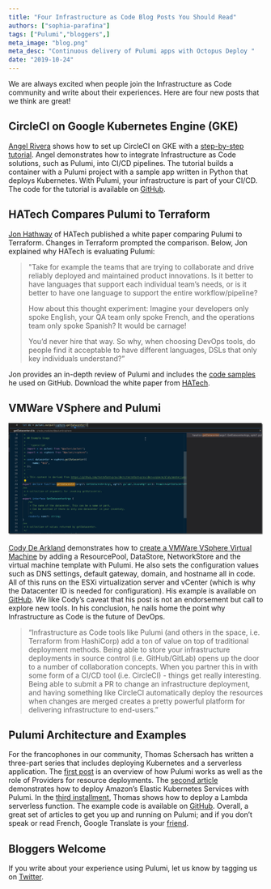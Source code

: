 ```yaml
---
title: "Four Infrastructure as Code Blog Posts You Should Read"
authors: ["sophia-parafina"]
tags: ["Pulumi","bloggers",]
meta_image: "blog.png"
meta_desc: "Continuous delivery of Pulumi apps with Octopus Deploy "
date: "2019-10-24"
---
```


We are always excited when people join the Infrastructure as Code community and write about their experiences. Here are four new posts that we think are great!

## CircleCI on Google Kubernetes Engine (GKE)

[Angel Rivera](https://twitter.com/punkdata) shows how to set up CircleCI on GKE with a [step-by-step tutorial](https://circleci.com/blog/automate-releases-from-pipelines-using-infrastructure-as-code/). Angel demonstrates how to integrate Infrastructure as Code solutions, such as Pulumi, into CI/CD pipelines. The tutorial builds a container with a Pulumi project with a sample app written in Python that deploys Kubernetes. With Pulumi, your infrastructure is part of your CI/CD. The code for the tutorial is available on [GitHub](https://github.com/datapunkz/orb-pulumi-gcp).

## HATech Compares Pulumi to Terraform

[Jon Hathway](https://twitter.com/hatechllc) of HATech published a white paper comparing Pulumi to Terraform. Changes in Terraform prompted the comparison. Below, Jon explained why HATech is evaluating Pulumi:

> "Take for example the teams that are trying to collaborate and drive reliably deployed and maintained product innovations. Is it better to have languages that support each individual team’s needs, or is it better to have one language to support the entire workflow/pipeline?
>
> How about this thought experiment: Imagine your developers only spoke English, your QA team only spoke French, and the operations team only spoke Spanish? It would be carnage!
>
>You’d never hire that way. So why, when choosing DevOps tools, do people find it acceptable to have different languages, DSLs that only key individuals understand?”

Jon provides an in-depth review of Pulumi and includes the [code samples](https://github.com/hatech/demo-pulumi-python) he used on GitHub. Download the white paper from [HATech](https://hatech.io/pulumi-v-terraform-whitepaper-lp/).

## VMWare VSphere and Pulumi

![peek definition](peek-definition.jpg)

[Cody De Arkland](https://twitter.com/Codydearkland) demonstrates how to [create a VMWare VSphere Virtual Machine](https://www.thehumblelab.com/iac-vsphere-pulumi/) by adding a ResourcePool, DataStore, NetworkStore and the virtual machine template with Pulumi. He also sets the configuration values such as DNS settings, default gateway, domain, and hostname all in code. All of this runs on the ESXi virtualization server and vCenter (which is why the Datacenter ID is needed for configuration). His example is available on [GitHub](https://github.com/codyde/pulumi-vsphere-ts). We like Cody’s caveat that his post is not an endorsement but call to explore new tools. In his conclusion, he nails home the point why Infrastructure as Code is the future of DevOps.

> “Infrastructure as Code tools like Pulumi (and others in the space, i.e. Terraform from HashiCorp) add a ton of value on top of traditional deployment methods. Being able to store your infrastructure deployments in source control (i.e. GitHub/GitLab) opens up the door to a number of collaboration concepts. When you partner this in with some form of a CI/CD tool (i.e. CircleCI) - things get really interesting. Being able to submit a PR to change an infrastructure deployment, and having something like CircleCI automatically deploy the resources when changes are merged creates a pretty powerful platform for delivering infrastructure to end-users.”

## Pulumi Architecture and Examples

For the francophones in our community, Thomas Schersach has written a three-part series that includes deploying Kubernetes and a serverless application. The [first post](https://blog.octo.com/decouvrir-les-cloud-native-languages-avec-pulumi/) is an overview of how Pulumi works as well as the role of Providers for resource deployments. The [second article](https://blog.octo.com/pulumi-par-la-pratique-kubernetes/) demonstrates how to deploy Amazon’s Elastic Kubernetes Services with Pulumi. In the [third installment](https://blog.octo.com/pulumi-par-la-pratique-serverless/), Thomas shows how to deploy a Lambda serverless function. The example code is available on [GitHub](https://github.com/Tirke/try-pulumi). Overall, a great set of articles to get you up and running on Pulumi; and if you don’t speak or read French, Google Translate is your [friend](https://translate.google.com/translate?sl=fr&tl=en&u=https://blog.octo.com/author/thomas-schersach-thom/).

## Bloggers Welcome

If you write about your experience using Pulumi, let us know by tagging us on [Twitter](https://twitter.com/pulumicorp).
